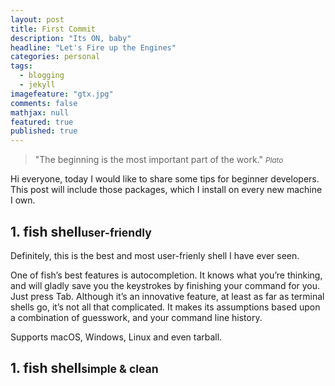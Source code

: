 ```yaml
---
layout: post
title: First Commit
description: "Its ON, baby"
headline: "Let's Fire up the Engines"
categories: personal
tags: 
  - blogging
  - jekyll
imagefeature: "gtx.jpg"
comments: false
mathjax: null
featured: true
published: true
---
```


>&quot;The beginning is the most important part of the work.&quot;
><small><cite title="Plato">Plato</cite></small>

Hi everyone, today I would like to share some tips for beginner developers. This post will include those packages, which I install on every new machine I own.

<h2>1. fish shell<small>user-friendly</small></h2>
Definitely, this is the best and most user-frienly shell I have ever seen. 

One of fish’s best features is autocompletion. It knows what you’re thinking, and will gladly save you the keystrokes by finishing your command for you. Just press Tab.
Although it’s an innovative feature, at least as far as terminal shells go, it’s not all that complicated. It makes its assumptions based upon a combination of guesswork, and your command line history.

Supports macOS, Windows, Linux and even tarball.

<h2>1. fish shell<small>simple &amp clean</small></h2>